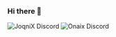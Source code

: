### Hi there 👋



<!--
**JoqniX/JoqniX** is a ✨ _special_ ✨ repository because its `README.md` (this file) appears on your GitHub profile.
- onaix rpc
Here are some ideas to get you started:
- 🔭 I’m currently working on ...
- 🌱 I’m currently learning ...
- 👯 I’m looking to collaborate on ...
- 🤔 I’m looking for help with ...
- 💬 Ask me about ...
- 📫 How to reach me: ...
- 😄 Pronouns: ...
- ⚡ Fun fact: ...
-->
![JoqniX Discord](http://discord-readme-badge-joqnix.vercel.app/api?id=334343489288404993)
![Onaix Discord](http://discord-readme-badge-joqnix.vercel.app/api?id=725724795517403266)
